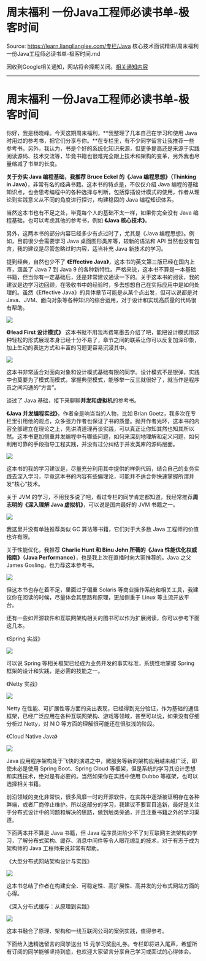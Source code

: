 # 周末福利  一份Java工程师必读书单-极客时间 

Source: https://learn.lianglianglee.com/专栏/Java 核心技术面试精讲/周末福利  一份Java工程师必读书单-极客时间.md

因收到Google相关通知，网站将会择期关闭。[相关通知内容](https://lumendatabase.org/notices/44265620)

---

# 周末福利 一份Java工程师必读书单-极客时间

你好，我是杨晓峰。今天这期周末福利，**我整理了几本自己在学习和使用 Java 时用过的参考书，把它们分享与你。**在专栏里，有不少同学留言让我推荐一些参考书。另外，我认为，书是个好的系统化知识来源，但更多提高还是来源于实践阅读源码、技术交流等，毕竟书籍也很难完全跟上技术和架构的变革，另外我也尽量缩减了书单的长度。

**关于夯实 Java 编程基础，我推荐 Bruce Eckel 的《Java 编程思想》（Thinking in Java）**，非常有名的经典书籍。这本书的特点是，不仅仅介绍 Java 编程的基础知识点，也会思考编程中的各种选择与判断，包括穿插设计模式的使用，作者从理论到实践意义从不同的角度进行探讨，构建稳固的 Java 编程知识体系。

当然这本书也有不足之处，毕竟每个人的基础不太一样，如果你完全没有 Java 编程基础，也可以考虑其他的参考书，例如 **《Java 核心技术》**。

另外，这两本书的部分内容已经多少有点过时了，尤其是《Java 编程思想》。例如，目前很少会需要学习 Java 桌面图形类库等，较新的语法和 API 当然也没有包含，我的建议是尽管忽略过时内容，适当补充 Java 新技术的学习。

提到经典，自然也少不了 **《Effective Java》**，这本书的英文第三版已经在国内上市，涵盖了 Java 7 到 Java 9 的各种新特性。严格来说，这本书不算是一本基础书籍，但当你有一定基础后，还是非常建议通读一下的。关于这本书的阅读，我的建议是边学习边回顾，在吸收书中的经验时，多去想想自己在实际应用中是如何处理的。虽然《Effective Java》的具体章节可能是从某个点出发，但可以说都是对 Java、JVM、面向对象等各种知识的综合运用，对于设计和实现高质量的代码很有帮助。

![](assets/bf6e3f87d162595ddaa5d0786c0ed806-20221127220446-sh87ypm.jpg)

**《Head First 设计模式》** 这本书就不用我再费笔墨去介绍了吧，能把设计模式用这种轻松的形式展现本身已经十分不易了，章节之间的联系让你可以反复加深印象，加上生动的表达方式和丰富的习题更容易沉浸其中。

![](assets/17ed56811412ccab5024a119511e0f0e-20221127220446-4ve5jxk.jpg)

这本书非常适合对面向对象和设计模式基础有限的同学。设计模式不是银弹，实践中也莫要为了模式而模式，掌握典型模式，能够举一反三就很好了，就当作是程序员之间沟通的“方言”。

谈过了 Java 基础，接下来聊聊**并发和虚拟机**的参考书。

**《Java 并发编程实战》**，作者全是响当当的人物，比如 Brian Goetz，我多次在专栏里引用他的观点，众多强力作者也保证了书的质量。抛开作者光环，这本书的内容全部建立在理论之上，先讲清道理再谈实践，可以真正让你知其然也知其所以然。这本书更加侧重并发编程中有哪些问题，如何来深刻地理解和定义问题，如何利用可靠的手段指导工程实践，并没有过分纠结于并发类库的源码层面。

![](assets/0432ac1e431256fb894144aa2e66b03f-20221127220446-feb23u0.jpg)

这本书的我的学习建议是，尽量充分利用其中提供的样例代码，结合自己的业务实践去深入学习，毕竟这本书的内容有些偏理论，可能并不适合你快速掌握所谓并发“核心”技术。

关于 JVM 的学习，不用我多说了吧，看过专栏的同学肯定都知道，我经常推荐**周志明的《深入理解 Java 虚拟机》**，可以说是国内最好的 JVM 书籍之一。

![](assets/98d02b66e1d3fdf8cc1f7f7c6f974b5f-20221127220446-g05smvw.jpg)

我这里并没有单独推荐类似 GC 算法等书籍，它们对于大多数 Java 工程师的价值也许有限。

关于性能优化，我推荐 **Charlie Hunt 和 Binu John 所著的《Java 性能优化权威指南》（Java Performance）**，也是我上次在直播时向大家推荐的。Java 之父 James Gosling，也力荐这本参考书。

![](assets/c9fae97c8a4954cb91b59dc7e59ab710-20221127220446-jyqdakx.jpg)

但这本书也存在着不足，里面过于偏重 Solaris 等商业操作系统和相关工具，我建议你在阅读的时候，尽量体会其思路和原理，更加侧重于 Linux 等主流开放平台。

还有一些如开源软件和互联网架构相关的图书可以作为扩展阅读，你可以参考下面这几本。

《Spring 实战》

![](assets/7559562971dc2eadd8fd03f02980a461-20221127220446-lfoq1om.jpg)

可以说 Spring 等相关框架已经成为业务开发的事实标准，系统性地掌握 Spring 框架的设计和实践，是必需的技能之一。

《Netty 实战》

![](assets/f8b11bdcb1559e472b77e23fcf184dd9-20221127220446-vxso1n1.jpg)

Netty 在性能、可扩展性等方面的突出表现，已经得到充分验证，作为基础的通信框架，已经广泛应用在各种互联网架构、游戏等领域，甚至可以说，如果没有仔细分析过 Netty，对 NIO 等方面的理解很可能还在很肤浅的阶段。

《Cloud Native Java》

![](assets/d286554382cbba791f85e667ea124e12-20221127220446-vc99aiy.jpg)

Java 应用程序架构处于飞快的演进之中，微服务等新的架构应用越来越广泛，即使未必是使用 Spring Boot、Spring Cloud 等框架，但是系统的学习其设计思想和实践技术，绝对是有必要的。当然如果你在实践中使用 Dubbo 等框架，也可以选择相关书籍。

前沿领域的变化非常快，很多风靡一时的开源软件，在实践中逐渐被证明存在各种弊端，或者厂商停止维护。所以这部分的学习，我建议不要盲目追新，最好是关注于分布式设计中的问题和解决的思路，做到触类旁通，并且注重书籍之外的学习渠道。

下面两本并不算是 Java 书籍，但 Java 程序员进阶少不了对互联网主流架构的学习，了解分布式架构、缓存、消息中间件等令人眼花缭乱的技术，对于有志于成为架构师的 Java 工程师来说非常有帮助。

《大型分布式网站架构设计与实践》

![](assets/4ab17456a34278a8ca18de54fea76f4f-20221127220446-djfozn7.jpg)

这本书总结了作者在构建安全、可稳定性、高扩展性、高并发的分布式网站方面的心得。

《深入分布式缓存：从原理到实践》

![](assets/3d70890354f556d1b3acbc2f2fdd99b8-20221127220446-yywcnpt.jpg)

这本书融合了原理、架构和一线互联网公司的案例实践，值得参考。

下面给入选精选留言的同学送出 15 元学习奖励礼券。专栏即将进入尾声，希望所有订阅的同学能够坚持到底，也欢迎大家留言分享自己学习或面试的心得体会。